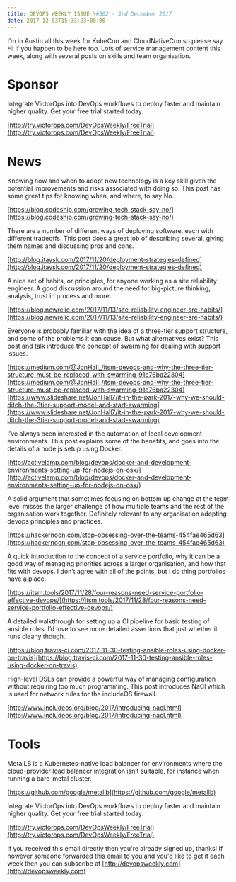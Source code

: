 ```yaml
---
title: DEVOPS WEEKLY ISSUE \#362 - 3rd December 2017 
date: 2017-12-03T15:33:23+00:00
---
```


I’m in Austin all this week for KubeCon and CloudNativeCon so please say Hi if you happen to be here too. Lots of service management content this week, along with several posts on skills and team organisation.


Sponsor
======

Integrate VictorOps into DevOps workflows to deploy faster and maintain higher quality. Get your free trial started today:

[http://try.victorops.com/DevOpsWeekly/FreeTrial](http://try.victorops.com/DevOpsWeekly/FreeTrial)


News
====

Knowing how and when to adopt new technology is a key skill given the potential improvements and risks associated with doing so. This post has some great tips for knowing when, and where, to say No.

[https://blog.codeship.com/growing-tech-stack-say-no/](https://blog.codeship.com/growing-tech-stack-say-no/)


There are a number of different ways of deploying software, each with different tradeoffs. This post does a great job of describing several, giving them names and discussing pros and cons.

[http://blog.itaysk.com/2017/11/20/deployment-strategies-defined](http://blog.itaysk.com/2017/11/20/deployment-strategies-defined)


A nice set of habits, or principles, for anyone working as a site reliability engineer. A good discussion around the need for big-picture thinking, analysis, trust in process and more.

[https://blog.newrelic.com/2017/11/13/site-reliability-engineer-sre-habits/](https://blog.newrelic.com/2017/11/13/site-reliability-engineer-sre-habits/)


Everyone is probably familiar with the idea of a three-tier support structure, and some of the problems it can cause. But what alternatives exist? This post and talk introduce the concept of swarming for dealing with support issues.

[https://medium.com/@JonHall_/itsm-devops-and-why-the-three-tier-structure-must-be-replaced-with-swarming-91e76ba22304](https://medium.com/@JonHall_/itsm-devops-and-why-the-three-tier-structure-must-be-replaced-with-swarming-91e76ba22304)
[https://www.slideshare.net/JonHall7/it-in-the-park-2017-why-we-should-ditch-the-3tier-support-model-and-start-swarming](https://www.slideshare.net/JonHall7/it-in-the-park-2017-why-we-should-ditch-the-3tier-support-model-and-start-swarming)


I’ve always been interested in the automation of local development environments. This post explains some of the benefits, and goes into the details of a node.js setup using Docker.

[http://activelamp.com/blog/devops/docker-and-development-environments-setting-up-for-nodejs-on-osx/](http://activelamp.com/blog/devops/docker-and-development-environments-setting-up-for-nodejs-on-osx/)


A solid argument that sometimes focusing on bottom up change at the team level misses the larger challenge of how multiple teams and the rest of the organisation work together. Definitely relevant to any organisation adopting devops principles and practices.

[https://hackernoon.com/stop-obsessing-over-the-teams-454fae465d63](https://hackernoon.com/stop-obsessing-over-the-teams-454fae465d63)


A quick introduction to the concept of a service portfolio, why it can be a good way of managing priorities across a larger organisation, and how that fits with devops. I don’t agree with all of the points, but I do thing portfolios have a place.

[https://itsm.tools/2017/11/28/four-reasons-need-service-portfolio-effective-devops/](https://itsm.tools/2017/11/28/four-reasons-need-service-portfolio-effective-devops/)


A detailed walkthrough for setting up a CI pipeline for basic testing of ansible roles. I’d love to see more detailed assertions that just whether it runs cleany though.

[https://blog.travis-ci.com/2017-11-30-testing-ansible-roles-using-docker-on-travis](https://blog.travis-ci.com/2017-11-30-testing-ansible-roles-using-docker-on-travis)


High-level DSLs can provide a powerful way of managing configuration without requiring too much programming. This post introduces NaCl which is used for network rules for the includeOS firewall.

[http://www.includeos.org/blog/2017/introducing-nacl.html](http://www.includeos.org/blog/2017/introducing-nacl.html)


Tools
=====

MetalLB is a Kubernetes-native load balancer for environments where the cloud-provider load balancer integration isn’t suitable, for instance when running a bare-metal cluster.

[https://github.com/google/metallb](https://github.com/google/metallb)


Integrate VictorOps into DevOps workflows to deploy faster and maintain higher quality. Get your free trial started today:

[http://try.victorops.com/DevOpsWeekly/FreeTrial](http://try.victorops.com/DevOpsWeekly/FreeTrial)



If you received this email directly then you're already signed up, thanks! If however someone forwarded this email to you and you'd like to get it each week then you can subscribe at [http://devopsweekly.com](http://devopsweekly.com)

